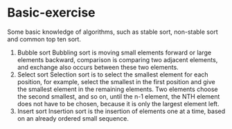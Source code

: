 # Basic-exercise
Some basic knowledge of algorithms, such as stable sort, non-stable sort and common top ten sort.
1. Bubble sort
Bubbling sort is moving small elements forward or large elements backward, comparison is comparing two adjacent elements, and exchange also occurs between these two elements.
2. Select sort
Selection sort is to select the smallest element for each position, for example, select the smallest in the first position and give the smallest element in the remaining elements. Two elements choose the second smallest, and so on, until the n-1 element, the NTH element does not have to be chosen, because it is only the largest element left.
3. Insert sort
Insertion sort is the insertion of elements one at a time, based on an already ordered small sequence.

